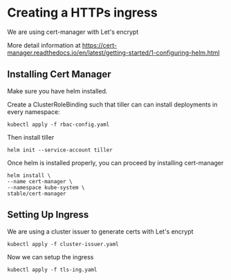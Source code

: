 # Creating a HTTPs ingress

We are using cert-manager with Let's encrypt

More detail information at <https://cert-manager.readthedocs.io/en/latest/getting-started/1-configuring-helm.html>

## Installing Cert Manager

Make sure you have helm installed.

Create a ClusterRoleBinding such that tiller can can install deployments in
every namespace:

    kubectl apply -f rbac-config.yaml

Then install tiller

    helm init --service-account tiller

Once helm is installed properly, you can proceed by installing cert-manager

    helm install \
    --name cert-manager \
    --namespace kube-system \
    stable/cert-manager

## Setting Up Ingress

We are using a cluster issuer to generate certs with Let's encrypt

    kubectl apply -f cluster-issuer.yaml

Now we can setup the ingress

    kubectl apply -f tls-ing.yaml
